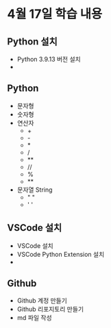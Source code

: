 # 4월 17일 학습 내용

## Python 설치
- Python 3.9.13 버전 설치
- 
## Python
- 문자형
- 숫자형
- 연산자
  - \+
  - \-
  - \*
  - /
  - **
  - //
  - %
  - \*\*
- 문자열 String
  - "  "
  - '  '

## VSCode 설치
- VSCode 설치
- VSCode Python Extension 설치
- 
## Github
- Github 계정 만들기
- Github 리포지토리 만들기
- md 파일 작성
